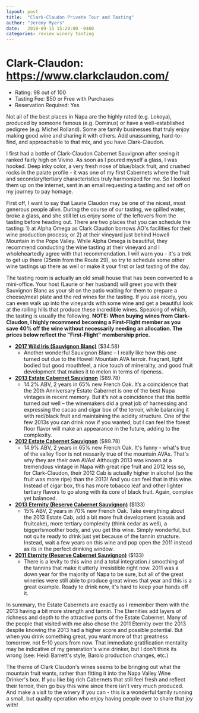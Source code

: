 ```yaml
---
layout: post
title:  "Clark-Claudon Private Tour and Tasting"
author: "Jeremy Myers"
date:   2018-09-15 15:20:00 -0400
categories: review winery tasting
---
```

# **Clark-Claudon**: <https://www.clarkclaudon.com/>
* Rating: 98 out of 100
* Tasting Fee: $50 or Free with Purchases
* Reservation Required: Yes

Not all of the best places in Napa are the highly rated (e.g. Lokoya), produced by someone famous (e.g. Dominus) or have a well-established pedigree (e.g. Michel Rolland).  Some are family businesses that truly enjoy making good wine and sharing it with others.  Add unassuming, hard-to-find, and approachable to that mix, and you have Clark-Claudon.

I first had a bottle of Clark-Claudon Cabernet Sauvignon after seeing it ranked fairly high on Vivino.  As soon as I poured myself a glass, I was hooked.  Deep inky color, a very fresh nose of blue/black fruit, and crushed rocks in the palate profile - it was one of my first Cabernets where the fruit and secondary/tertiary characteristics truly harmonized for me.  So I looked them up on the internet, sent in an email requesting a tasting and set off on my journey to pay homage.

First off, I want to say that Laurie Claudon may be one of the nicest, most generous people alive.  During the course of our tasting, we spilled water, broke a glass, and she still let us enjoy some of the leftovers from the tasting before heading out.  There are two places that you can schedule the tasting: 1) at Alpha Omega as Clark Claudon borrows AO's facilities for their wine production process; or 2) at their vineyard just behind Howell Mountain in the Pope Valley.  While Alpha Omega is beautiful, they recommend conducting the wine tasting at their vineyard and I wholeheartedly agree with that recommendation.  I will warn you - it's a trek to get up there (25min from the Route 29), so try to schedule some other wine tastings up there as well or make it your first or last tasting of the day.    

The tasting room is actually an old small house that has been converted to a mini-office.  Your host (Laurie or her husband) will greet you with their Sauvignon Blanc as your sit on the patio waiting for them to prepare a cheese/meat plate and the red wines for the tasting.  If you ask nicely, you can even walk up into the vineyards with some wine and get a beautiful look at the rolling hills that produce these incredible wines.  Speaking of which, the tasting is usually the following.  **NOTE: When buying wines from Clark-Claudon, I highly recommend becoming a First-Flight member as you save 40% off the wine without necessarily needing an allocation.  The prices below reflect the "First-Flight" membership price.**

* [**2017 Wild Iris (Sauvignon Blanc)**](https://www.clarkclaudon.com/wines/All-Wines/2017-Wild-Iris-Sauvignon-Blanc) ($34.58)
  * Another wonderful Sauvignon Blanc – I really like how this one turned out due to the Howell Mountain AVA terroir.  Fragrant, light bodied but good mouthfeel, a nice touch of minerality, and good fruit development that makes it to melon in terms of ripeness.
* [**2013 Estate Cabernet Sauvignon**](https://www.clarkclaudon.com/wines/All-Wines/2013-Clark-Claudon-20-Year-Anniversary-Estate-Cabernet?svin=cur&sname=clark-claudon%2020%20year%20anniversary%20estate%20cabernet) ($89.78)
  * 14.2% ABV, 2 years in 65% new French Oak.  It’s a coincidence that the 20th Anniversary Estate Cabernet is one of the best Napa vintages in recent memory.  But it’s not a coincidence that this bottle turned out well – the winemakers did a great job of harnessing and expressing the cacao and cigar box of the terroir, while balancing it with red/black fruit and maintaining the acidity structure.  One of the few 2013s you can drink now if you wanted, but I can feel the forest floor flavor will make an appearance in the future, adding to the complexity.
* [**2012 Estate Cabernet Sauvignon**](https://www.clarkclaudon.com/wines/All-Wines/2012-Clark-Claudon-Estate-Cabernet) ($89.78)
  * 14.9% ABV, 2 years in 65% new French Oak.  It's funny - what's true of the valley floor is not nessarily true of the mountain AVAs.  That's why they are their own AVAs!  Although 2013 was known at a tremendous vintage in Napa with great ripe fruit and 2012 less so, for Clark-Claudon, their 2012 Cab is actually higher in alcohol (so the fruit was more ripe) than the 2013!  And you can feel that in this wine.  Instead of cigar box, this has more tobacco leaf and other lighter tertiary flavors to go along with its core of black fruit.  Again, complex yet balanced.
* [**2013 Eternity (Reserve Cabernet Sauvignon)**](https://www.clarkclaudon.com/wines/All-Wines/2013-Eternity) ($133)
  * 15% ABV, 2 years in 70% new French Oak.  Take everything about the 2013 Estate Cab, add a bit more fruit development (cassis and fruitcake), more tertiary complexity (think cedar as well), a bigger/smoother body, and you get this wine.  Simply wonderful, but not quite ready to drink just yet because of the tannin structure.  Instead, wait a few years on this wine and pop open the 2011 instead as its in the perfect drinking window.
* [**2011 Eternity (Reserve Cabernet Sauvignon)**](https://www.clarkclaudon.com/wines/All-Wines/2011-Eternity) ($133)
  * There is a levity to this wine and a total integration / smoothing of the tannins that make it utterly irresistible right now.  2011 was a down year for the majority of Napa to be sure, but all of the great wineries were still able to produce great wines that year and this is a great example.  Ready to drink now, it's hard to keep your hands off it.  

In summary, the Estate Cabernets are exactly as I remember them with the 2013 having a bit more strength and tannin.  The Eternities add layers of richness and depth to the attractive parts of the Estate Cabernet.  Many of the people that visited with me also chose the 2011 Eternity over the 2013 despite knowing the 2013 had a higher score and possible potential.  But when you drink something great, you want more of that greatness tomorrow, not 5-10 years from now.  That immediate gratification mentality may be indicative of my generation's wine drinker, but I don't think its wrong (see: Heidi Barrett's style, Barolo production changes, etc.)

The theme of Clark Claudon's wines seems to be bringing out what the mountain fruit wants, rather than fitting it into the Napa Valley Wine Drinker's box.  If you like big rich Cabernets that still feel fresh and reflect their terroir, then go buy this wine since there isn't very much produced.  And make a visit to the winery if you can - this is a wonderful family running a small, but quality operation who enjoy having people over to share that joy with!
